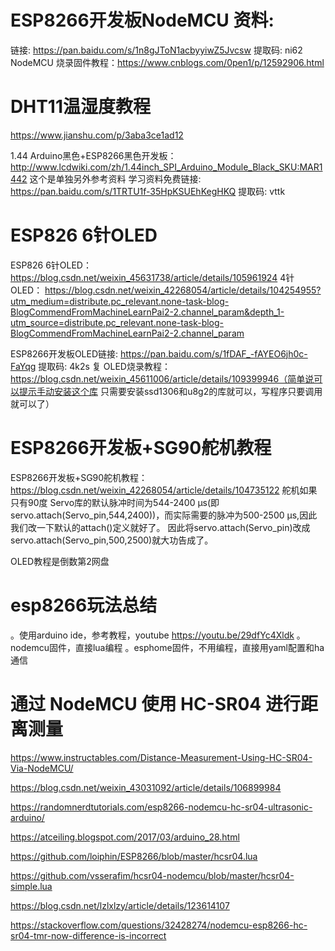 # ESP8266开发板NodeMCU 资料:

链接: https://pan.baidu.com/s/1n8gJToN1acbyyiwZ5Jvcsw 提取码: ni62
NodeMCU 烧录固件教程：https://www.cnblogs.com/0pen1/p/12592906.html

# DHT11温湿度教程

https://www.jianshu.com/p/3aba3ce1ad12

1.44 Arduino黑色+ESP8266黑色开发板：
http://www.lcdwiki.com/zh/1.44inch_SPI_Arduino_Module_Black_SKU:MAR1442 
这个是单独另外参考资料
学习资料免费链接: https://pan.baidu.com/s/1TRTU1f-35HpKSUEhKegHKQ  提取码: vttk 

# ESP826 6针OLED

ESP826 6针OLED：https://blog.csdn.net/weixin_45631738/article/details/105961924
4针OLED：
https://blog.csdn.net/weixin_42268054/article/details/104254955?utm_medium=distribute.pc_relevant.none-task-blog-BlogCommendFromMachineLearnPai2-2.channel_param&depth_1-utm_source=distribute.pc_relevant.none-task-blog-BlogCommendFromMachineLearnPai2-2.channel_param

ESP8266开发板OLED链接: https://pan.baidu.com/s/1fDAF_-fAYEO6jh0c-FaYqg 提取码: 4k2s 复
OLED烧录教程：https://blog.csdn.net/weixin_45611006/article/details/109399946（简单说可以提示手动安装这个库
只需要安装ssd1306和u8g2的库就可以，写程序只要调用就可以了）

# ESP8266开发板+SG90舵机教程

ESP8266开发板+SG90舵机教程：https://blog.csdn.net/weixin_42268054/article/details/104735122
舵机如果只有90度
Servo库的默认脉冲时间为544-2400 μs(即 servo.attach(Servo_pin,544,2400))，而实际需要的脉冲为500-2500 μs,因此我们改一下默认的attach()定义就好了。
因此将servo.attach(Servo_pin)改成servo.attach(Servo_pin,500,2500)就大功告成了。

OLED教程是倒数第2网盘

# esp8266玩法总结

。使用arduino  ide，参考教程，youtube https://youtu.be/29dfYc4Xldk
。nodemcu固件，直接lua编程
。esphome固件，不用编程，直接用yaml配置和ha通信

# 通过 NodeMCU 使用 HC-SR04 进行距离测量 

https://www.instructables.com/Distance-Measurement-Using-HC-SR04-Via-NodeMCU/

https://blog.csdn.net/weixin_43031092/article/details/106899984

https://randomnerdtutorials.com/esp8266-nodemcu-hc-sr04-ultrasonic-arduino/

https://atceiling.blogspot.com/2017/03/arduino_28.html

https://github.com/loiphin/ESP8266/blob/master/hcsr04.lua

https://github.com/vsserafim/hcsr04-nodemcu/blob/master/hcsr04-simple.lua

https://blog.csdn.net/lzlxlzy/article/details/123614107

https://stackoverflow.com/questions/32428274/nodemcu-esp8266-hc-sr04-tmr-now-difference-is-incorrect